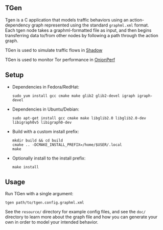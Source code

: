 ## TGen

Tgen is a C application that models traffic behaviors using an
action-dependency graph represented using the standard `graphml.xml`
format. Each tgen node takes a graphml-formatted file as input, and
then begins transferring data to/from other nodes by following a path
through the action graph.

TGen is used to simulate traffic flows in [Shadow](https://github.com/shadow/shadow)

TGen is used to monitor Tor performance in [OnionPerf](https://gitweb.torproject.org/onionperf.git)

## Setup

- Dependencies in Fedora/RedHat:

      sudo yum install gcc cmake make glib2 glib2-devel igraph igraph-devel

- Dependencies in Ubuntu/Debian:

      sudo apt-get install gcc cmake make libglib2.0 libglib2.0-dev libigraph0v5 libigraph0-dev

- Build with a custom install prefix:

      mkdir build && cd build
      cmake .. -DCMAKE_INSTALL_PREFIX=/home/$USER/.local
      make

- Optionally install to the install prefix:

      make install

## Usage

Run TGen with a single argument:

    tgen path/to/tgen.config.graphml.xml

See the `resource/` directory for example config files, and see the `doc/`
directory to learn more about the graph file and how you can generate your own
in order to model your intended behavior.

